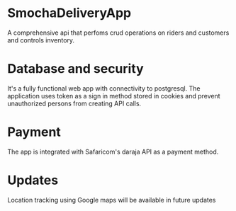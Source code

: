 # SmochaDeliveryApp
A comprehensive api that perfoms crud operations on riders and customers and controls inventory.
# Database and security
It's a fully functional web app with connectivity to postgresql.
The application uses token as a sign in method stored in cookies and prevent unauthorized persons from creating API calls.
# Payment
The app is integrated with Safaricom's daraja API as a payment method.
# Updates
Location tracking using Google maps will be available in future updates 
